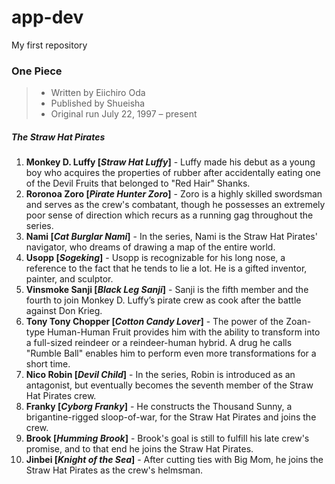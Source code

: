 # app-dev
My first repository
### **One Piece**
> - Written by	Eiichiro Oda
> - Published by	Shueisha
> - Original run	July 22, 1997 – present
>
##### The Straw Hat Pirates
1. **Monkey D. Luffy [*Straw Hat Luffy*]** - Luffy made his debut as a young boy who acquires the properties of rubber after accidentally eating one of the Devil Fruits that belonged to "Red Hair" Shanks.
2. **Roronoa Zoro [*Pirate Hunter Zoro*]** - Zoro is a highly skilled swordsman and serves as the crew's combatant, though he possesses an extremely poor sense of direction which recurs as a running gag throughout the series.
3. **Nami [*Cat Burglar Nami*]** - In the series, Nami is the Straw Hat Pirates' navigator, who dreams of drawing a map of the entire world.
4. **Usopp [*Sogeking*]** - Usopp is recognizable for his long nose, a reference to the fact that he tends to lie a lot. He is a gifted inventor, painter, and sculptor.
5. **Vinsmoke Sanji [*Black Leg Sanji*]** - Sanji is the fifth member and the fourth to join Monkey D. Luffy’s pirate crew as cook after the battle against Don Krieg.
6. **Tony Tony Chopper [*Cotton Candy Lover*]** - The power of the Zoan-type Human-Human Fruit provides him with the ability to transform into a full-sized reindeer or a reindeer-human hybrid. A drug he calls "Rumble Ball" enables him to perform even more transformations for a short time.
7. **Nico Robin [*Devil Child*]** - In the series, Robin is introduced as an antagonist, but eventually becomes the seventh member of the Straw Hat Pirates crew.
8. **Franky [*Cyborg Franky*]** - He constructs the Thousand Sunny, a brigantine-rigged sloop-of-war, for the Straw Hat Pirates and joins the crew.
9. **Brook [*Humming Brook*]** -  Brook's goal is still to fulfill his late crew's promise, and to that end he joins the Straw Hat Pirates.
10. **Jinbei [*Knight of the Sea*]** - After cutting ties with Big Mom, he joins the Straw Hat Pirates as the crew's helmsman.

